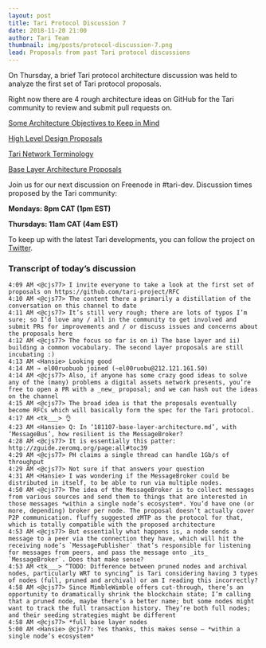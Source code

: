 ```yaml
---
layout: post
title: Tari Protocol Discussion 7
date: 2018-11-20 21:00
author: Tari Team
thumbnail: img/posts/protocol-discussion-7.png
lead: Proposals from past Tari protocol discussions
---
```


On Thursday, a brief Tari protocol architecture discussion was held to analyze the first set of Tari protocol proposals.

Right now there are 4 rough architecture ideas on GitHub for the Tari community to review and submit pull requests on.

[Some Architecture Objectives to Keep in Mind](https://github.com/tari-project/RFC/blob/master/proposals/181029-overview.md)

[High Level Design Proposals](https://github.com/tari-project/RFC/blob/master/proposals/181102-high-level-design.md)

[Tari Network Terminology](https://github.com/tari-project/RFC/blob/master/Glossary.md)

[Base Layer Architecture Proposals](https://github.com/tari-project/RFC/blob/master/proposals/181107-base-layer-architecture.md)


Join us for our next discussion on Freenode in #tari-dev.
Discussion times proposed by the Tari community:

**Mondays: 8pm CAT (1pm EST)**

**Thursdays: 11am CAT (4am EST)**

To keep up with the latest Tari developments, you can follow the project on [Twitter](https://twitter.com/tari).

### Transcript of today’s discussion

```
4:09 AM <@cjs77> I invite everyone to take a look at the first set of proposals on https://github.com/tari-project/RFC
4:10 AM <@cjs77> The content there a primarily a distillation of the conversation on this channel to date
4:11 AM <@cjs77> It’s still very rough; there are lots of typos I’m sure; so I’d love any / all in the community to get involved and submit PRs for improvements and / or discuss issues and concerns about the proposals here
4:12 AM <@cjs77> The focus so far is on i) The base layer and ii) building a common vocabulary. The second layer proposals are still incubating :)
4:13 AM <Hansie> Looking good
4:14 AM → el00ruobuob joined (~el00ruobu@212.121.161.50)
4:14 AM <@cjs77> Also, if anyone has some crazy good ideas to solve any of the (many) problems a digital assets network presents, you’re free to open a PR with a _new_ proposal; and we can hash out the ideas on the channel
4:15 AM <@cjs77> The broad idea is that the proposals eventually become RFCs which will basically form the spec for the Tari protocol.
4:17 AM <tk___> 👌
4:23 AM <Hansie> Q: In ‘181107-base-layer-architecture.md’, with ‘MessageBus’, how resilient is the MessageBroker?
4:28 AM <@cjs77> It is essentially this patter: http://zguide.zeromq.org/page:all#toc39
4:29 AM <@cjs77> PH claims a single thread can handle 1Gb/s of throughput
4:29 AM <@cjs77> Not sure if that answers your question
4:31 AM <Hansie> I was wondering if the MessageBroker could be distributed in itself, to be able to run via multiple nodes.
4:50 AM <@cjs77> The idea of the MessageBroker is to collect messages from various sources and send them to things that are interested in those messages *within a single node’s ecosystem*. You’d have one (or more, depending) broker per node. The proposal doesn’t actually cover P2P communication. fluffy suggested zMTP as the protocol for that, which is totally compatible with the proposed architecture
4:53 AM <@cjs77> But essentially what happens is, a node sends a message to a peer via the connection they have, which will hit the receiving node’s `MessagePublisher` that’s responsible for listening for messages from peers, and pass the message onto _its_ `MessageBroker`. Does that make sense?
4:53 AM <tk___> “TODO: Difference between pruned nodes and archival nodes, particularly WRT to syncing” is Tari considering having 3 types of nodes (full, pruned and archival) or am I reading this incorrectly?
4:58 AM <@cjs77> Since MimbleWimble offers cut-through, there’s an opportunity to dramatically shrink the blockchain state; I’m calling that a pruned node, maybe there’s a better name; but some nodes might want to track the full transaction history. They’re both full nodes; and their seeding strategies might be different
4:58 AM <@cjs77> *full base layer nodes
5:00 AM <Hansie> @cjs77: Yes thanks, this makes sense — *within a single node’s ecosystem*
```
